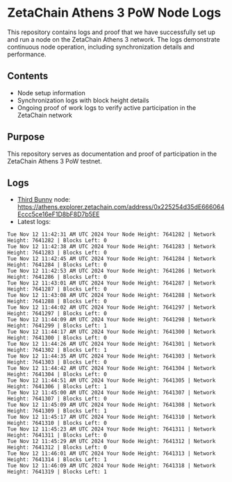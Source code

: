 # ZetaChain Athens 3 PoW Node Logs
This repository contains logs and proof that we have successfully set up and run a node on the ZetaChain Athens 3 network. The logs demonstrate continuous node operation, including synchronization details and performance.

## Contents
- Node setup information
- Synchronization logs with block height details
- Ongoing proof of work logs to verify active participation in the ZetaChain network

## Purpose
This repository serves as documentation and proof of participation in the ZetaChain Athens 3 PoW testnet.

## Logs

- [Third Bunny](https://thirdbunny.xyz/) node: https://athens.explorer.zetachain.com/address/0x225254d35dE666064Eccc5ce16eF1D8bF8D7b5EE
- Latest logs:
```
Tue Nov 12 11:42:31 AM UTC 2024 Your Node Height: 7641282 | Network Height: 7641282 | Blocks Left: 0
Tue Nov 12 11:42:38 AM UTC 2024 Your Node Height: 7641283 | Network Height: 7641283 | Blocks Left: 0
Tue Nov 12 11:42:45 AM UTC 2024 Your Node Height: 7641284 | Network Height: 7641284 | Blocks Left: 0
Tue Nov 12 11:42:53 AM UTC 2024 Your Node Height: 7641286 | Network Height: 7641286 | Blocks Left: 0
Tue Nov 12 11:43:01 AM UTC 2024 Your Node Height: 7641287 | Network Height: 7641287 | Blocks Left: 0
Tue Nov 12 11:43:08 AM UTC 2024 Your Node Height: 7641288 | Network Height: 7641288 | Blocks Left: 0
Tue Nov 12 11:44:02 AM UTC 2024 Your Node Height: 7641297 | Network Height: 7641297 | Blocks Left: 0
Tue Nov 12 11:44:09 AM UTC 2024 Your Node Height: 7641298 | Network Height: 7641299 | Blocks Left: 1
Tue Nov 12 11:44:17 AM UTC 2024 Your Node Height: 7641300 | Network Height: 7641300 | Blocks Left: 0
Tue Nov 12 11:44:26 AM UTC 2024 Your Node Height: 7641301 | Network Height: 7641302 | Blocks Left: 1
Tue Nov 12 11:44:35 AM UTC 2024 Your Node Height: 7641303 | Network Height: 7641303 | Blocks Left: 0
Tue Nov 12 11:44:42 AM UTC 2024 Your Node Height: 7641304 | Network Height: 7641304 | Blocks Left: 0
Tue Nov 12 11:44:51 AM UTC 2024 Your Node Height: 7641305 | Network Height: 7641306 | Blocks Left: 1
Tue Nov 12 11:45:00 AM UTC 2024 Your Node Height: 7641307 | Network Height: 7641307 | Blocks Left: 0
Tue Nov 12 11:45:09 AM UTC 2024 Your Node Height: 7641308 | Network Height: 7641309 | Blocks Left: 1
Tue Nov 12 11:45:17 AM UTC 2024 Your Node Height: 7641310 | Network Height: 7641310 | Blocks Left: 0
Tue Nov 12 11:45:23 AM UTC 2024 Your Node Height: 7641311 | Network Height: 7641311 | Blocks Left: 0
Tue Nov 12 11:45:29 AM UTC 2024 Your Node Height: 7641312 | Network Height: 7641312 | Blocks Left: 0
Tue Nov 12 11:46:01 AM UTC 2024 Your Node Height: 7641313 | Network Height: 7641314 | Blocks Left: 1
Tue Nov 12 11:46:09 AM UTC 2024 Your Node Height: 7641318 | Network Height: 7641319 | Blocks Left: 1
```
